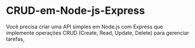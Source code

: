 # CRUD-em-Node-js-Express
Você precisa criar uma API simples em Node.js com Express que implemente operações CRUD (Create, Read, Update, Delete) para gerenciar tarefas, 
